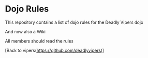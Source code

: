 # Dojo Rules

This repository contains a list of dojo rules for the Deadly Vipers dojo

And now also a Wiki

All members should read the rules

[Back to vipers(https://github.com/deadlyvipers)]
